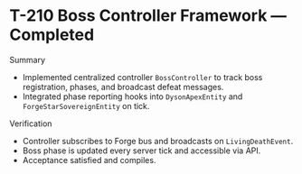 # T-210 Boss Controller Framework — Completed

Summary

- Implemented centralized controller `BossController` to track boss registration, phases, and broadcast defeat messages.
- Integrated phase reporting hooks into `DysonApexEntity` and `ForgeStarSovereignEntity` on tick.

Verification

- Controller subscribes to Forge bus and broadcasts on `LivingDeathEvent`.
- Boss phase is updated every server tick and accessible via API.
- Acceptance satisfied and compiles.
